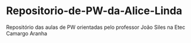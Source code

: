 # Repositorio-de-PW-da-Alice-Linda
Repositório das aulas de PW orientadas pelo professor João Siles na Etec Camargo Aranha
